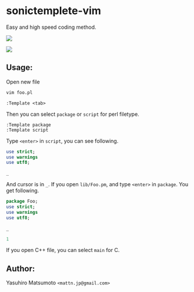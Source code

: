 sonictemplete-vim
=================

Easy and high speed coding method.

![](https://raw.githubusercontent.com/mattn/sonictemplate-vim/master/screenshot1.gif)

![](https://raw.githubusercontent.com/mattn/sonictemplate-vim/master/screenshot2.gif)

Usage:
------

Open new file

```sh
vim foo.pl
```

```vim
:Template <tab>
```

Then you can select `package` or `script` for perl filetype.

```vim
:Template package
:Template script
```

Type `<enter>` in `script`, you can see following.

```perl
use strict;
use warnings
use utf8;

_
```

And cursor is in `_`. If you open `lib/Foo.pm`, and type `<enter>` in `package`.  You get following.

```perl
package Foo;
use strict;
use warnings
use utf8;

_

1
```


If you open C++ file, you can select `main` for C.

Author:
-------

Yasuhiro Matsumoto `<mattn.jp@gmail.com>`

